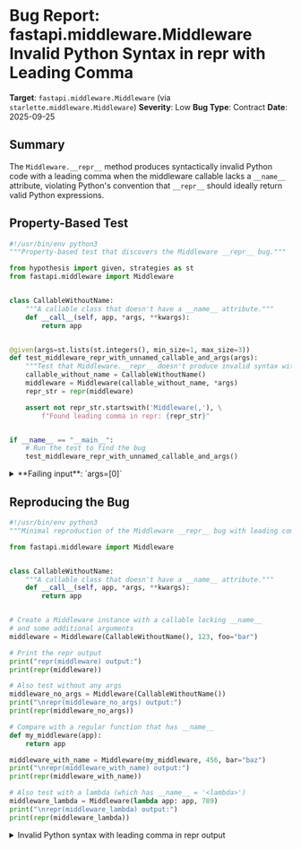 # Bug Report: fastapi.middleware.Middleware Invalid Python Syntax in __repr__ with Leading Comma

**Target**: `fastapi.middleware.Middleware` (via `starlette.middleware.Middleware`)
**Severity**: Low
**Bug Type**: Contract
**Date**: 2025-09-25

## Summary

The `Middleware.__repr__` method produces syntactically invalid Python code with a leading comma when the middleware callable lacks a `__name__` attribute, violating Python's convention that `__repr__` should ideally return valid Python expressions.

## Property-Based Test

```python
#!/usr/bin/env python3
"""Property-based test that discovers the Middleware __repr__ bug."""

from hypothesis import given, strategies as st
from fastapi.middleware import Middleware


class CallableWithoutName:
    """A callable class that doesn't have a __name__ attribute."""
    def __call__(self, app, *args, **kwargs):
        return app


@given(args=st.lists(st.integers(), min_size=1, max_size=3))
def test_middleware_repr_with_unnamed_callable_and_args(args):
    """Test that Middleware.__repr__ doesn't produce invalid syntax with leading commas."""
    callable_without_name = CallableWithoutName()
    middleware = Middleware(callable_without_name, *args)
    repr_str = repr(middleware)

    assert not repr_str.startswith('Middleware(,'), \
        f"Found leading comma in repr: {repr_str}"


if __name__ == "__main__":
    # Run the test to find the bug
    test_middleware_repr_with_unnamed_callable_and_args()
```

<details>

<summary>
**Failing input**: `args=[0]`
</summary>
```
Traceback (most recent call last):
  File "/home/npc/pbt/agentic-pbt/worker_/40/hypo.py", line 27, in <module>
    test_middleware_repr_with_unnamed_callable_and_args()
    ~~~~~~~~~~~~~~~~~~~~~~~~~~~~~~~~~~~~~~~~~~~~~~~~~~~^^
  File "/home/npc/pbt/agentic-pbt/worker_/40/hypo.py", line 15, in test_middleware_repr_with_unnamed_callable_and_args
    def test_middleware_repr_with_unnamed_callable_and_args(args):
                   ^^^
  File "/home/npc/miniconda/lib/python3.13/site-packages/hypothesis/core.py", line 2124, in wrapped_test
    raise the_error_hypothesis_found
  File "/home/npc/pbt/agentic-pbt/worker_/40/hypo.py", line 21, in test_middleware_repr_with_unnamed_callable_and_args
    assert not repr_str.startswith('Middleware(,'), \
           ^^^^^^^^^^^^^^^^^^^^^^^^^^^^^^^^^^^^^^^
AssertionError: Found leading comma in repr: Middleware(, 0)
Falsifying example: test_middleware_repr_with_unnamed_callable_and_args(
    args=[0],
)
```
</details>

## Reproducing the Bug

```python
#!/usr/bin/env python3
"""Minimal reproduction of the Middleware __repr__ bug with leading comma."""

from fastapi.middleware import Middleware


class CallableWithoutName:
    """A callable class that doesn't have a __name__ attribute."""
    def __call__(self, app, *args, **kwargs):
        return app


# Create a Middleware instance with a callable lacking __name__
# and some additional arguments
middleware = Middleware(CallableWithoutName(), 123, foo="bar")

# Print the repr output
print("repr(middleware) output:")
print(repr(middleware))

# Also test without any args
middleware_no_args = Middleware(CallableWithoutName())
print("\nrepr(middleware_no_args) output:")
print(repr(middleware_no_args))

# Compare with a regular function that has __name__
def my_middleware(app):
    return app

middleware_with_name = Middleware(my_middleware, 456, bar="baz")
print("\nrepr(middleware_with_name) output:")
print(repr(middleware_with_name))

# Also test with a lambda (which has __name__ = '<lambda>')
middleware_lambda = Middleware(lambda app: app, 789)
print("\nrepr(middleware_lambda) output:")
print(repr(middleware_lambda))
```

<details>

<summary>
Invalid Python syntax with leading comma in repr output
</summary>
```
repr(middleware) output:
Middleware(, 123, foo='bar')

repr(middleware_no_args) output:
Middleware()

repr(middleware_with_name) output:
Middleware(my_middleware, 456, bar='baz')

repr(middleware_lambda) output:
Middleware(<lambda>, 789)
```
</details>

## Why This Is A Bug

This violates Python's fundamental convention for the `__repr__` method. According to the Python documentation (https://docs.python.org/3/reference/datamodel.html#object.__repr__), the `__repr__` method should "if at all possible, look like a valid Python expression that could be used to recreate an object with the same value."

The output `Middleware(, 123, foo='bar')` is syntactically invalid Python code that would cause a `SyntaxError` if evaluated. This occurs because:

1. When a callable lacks a `__name__` attribute (common with callable class instances), `getattr(self.cls, "__name__", "")` returns an empty string
2. The empty string is included as the first element in the list that gets joined: `[name] + args_strings + option_strings`
3. When joined with `", "`, this creates a leading comma: `", 123, foo='bar'"`

While the Starlette documentation doesn't explicitly specify the expected format of `__repr__`, producing syntactically invalid Python violates widely-accepted Python conventions and could break debugging tools that parse or evaluate repr output.

## Relevant Context

The bug is located in `/home/npc/miniconda/lib/python3.13/site-packages/starlette/middleware/__init__.py` at lines 40-41:

```python
def __repr__(self) -> str:
    class_name = self.__class__.__name__
    args_strings = [f"{value!r}" for value in self.args]
    option_strings = [f"{key}={value!r}" for key, value in self.kwargs.items()]
    name = getattr(self.cls, "__name__", "")  # Line 40: Gets empty string
    args_repr = ", ".join([name] + args_strings + option_strings)  # Line 41: Joins with empty string
    return f"{class_name}({args_repr})"
```

This affects:
- Callable class instances (classes with `__call__` method but no `__name__` attribute)
- Any custom callable object without a `__name__` attribute
- Does NOT affect regular functions, lambdas, or classes used as middleware

The bug only manifests when the callable has additional arguments or keyword arguments. Without arguments, `Middleware()` is produced, which is valid (though not very informative).

## Proposed Fix

```diff
--- a/starlette/middleware/__init__.py
+++ b/starlette/middleware/__init__.py
@@ -38,7 +38,10 @@ class Middleware:
         args_strings = [f"{value!r}" for value in self.args]
         option_strings = [f"{key}={value!r}" for key, value in self.kwargs.items()]
         name = getattr(self.cls, "__name__", "")
-        args_repr = ", ".join([name] + args_strings + option_strings)
+        if name:
+            args_repr = ", ".join([name] + args_strings + option_strings)
+        else:
+            args_repr = ", ".join(args_strings + option_strings)
         return f"{class_name}({args_repr})"
```